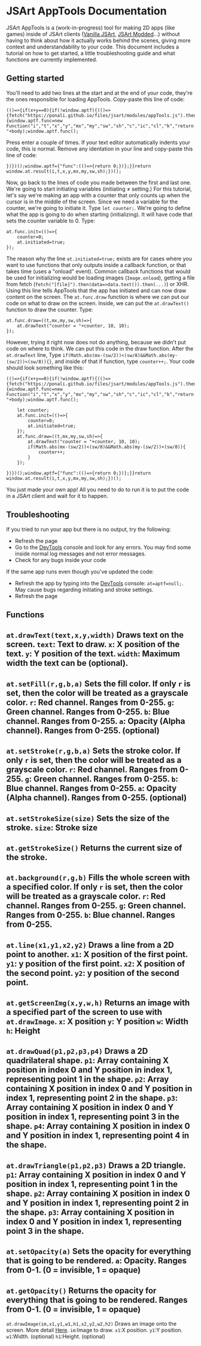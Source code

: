 # JSArt AppTools Documentation
JSArt AppTools is a (work-in-progress) tool for making 2D apps (like games) inside of JSArt clients ([Vanilla JSArt](https://ponali.github.io/files/jsart/index.html), [JSArt Modded](https://jsam.codersquack.nl/)...) without having to think about how it actually works behind the scenes, giving more context and understandability to your code.
This document includes a tutorial on how to get started, a little troubleshooting guide and what functions are currently implemented.

## Getting started
You'll need to add two lines at the start and at the end of your code, they're the ones responsible for loading AppTools.
Copy-paste this line of code:
```
(()=>{if(x+y==0){if(!window.aptf){(()=>{fetch("https://ponali.github.io/files/jsart/modules/appTools.js").then(data=>data.text()).then((body)=>{window.aptf.func=new Function("i","t","x","y","mx","my","sw","sh","c","ic","cl","k","return "+body);window.aptf.func();
```
Press enter a couple of times. If your text editor automatically indents your code, this is normal.
Remove any identation in your line and copy-paste this line of code:
```
})})();window.aptf={"func":(()=>{return 0;})};}}return window.at.result(i,t,x,y,mx,my,sw,sh);})();
```
Now, go back to the lines of code you made between the first and last one. We're going to start initiating variables (initiating ≠ setting.)
For this tutorial, let's say we're making an app with a counter that only counts up when the cursor is in the middle of the screen.
Since we need a variable for the counter, we're going to initiate it. Type `let counter;`.
We're going to define what the app is going to do when starting (initializing). It will have code that sets the counter variable to 0. Type:
```
at.func.init=(()=>{
    counter=0;
    at.initiated=true;
});
```
The reason why the line `at.initiated=true;` exists are for cases where you want to use functions that only outputs inside a callback function, or that takes time (uses a "onload" event). Common callback functions that would be used for initializing would be loading images (`Image.onload`), getting a file from fetch (`fetch("[file]").then(data=>data.text()).then(...)`) or XHR. Using this line tells AppTools that the app has initiated and can now draw content on the screen.
The `at.func.draw` function is where we can put our code on what to draw on the screen. Inside, we can put the `at.drawText()` function to draw the counter. Type:
```
at.func.draw=((t,mx,my,sw,sh)=>{
    at.drawText("counter = "+counter, 10, 10);
});
```
However, trying it right now does not do anything, because we didn't put code on where to think. We can put this code in the draw function. After the `at.drawText` line, Type `if(Math.abs(mx-(sw/2))<(sw/8)&&Math.abs(my-(sw/2))<(sw/8)){}`, and inside of that if function, type `counter++;`. Your code should look something like this:
```
(()=>{if(x+y==0){if(!window.aptf){(()=>{fetch("https://ponali.github.io/files/jsart/modules/appTools.js").then(data=>data.text()).then((body)=>{window.aptf.func=new Function("i","t","x","y","mx","my","sw","sh","c","ic","cl","k","return "+body);window.aptf.func();

    let counter;
    at.func.init=(()=>{
        counter=0;
        at.initiated=true;
    });
    at.func.draw=((t,mx,my,sw,sh)=>{
        at.drawText("counter = "+counter, 10, 10);
        if(Math.abs(mx-(sw/2))<(sw/8)&&Math.abs(my-(sw/2))<(sw/8)){
            counter++;
        }
    });
    
})})();window.aptf={"func":(()=>{return 0;})};}}return window.at.result(i,t,x,y,mx,my,sw,sh);})();
```
You just made your own app! All you need to do to run it is to put the code in a JSArt client and wait for it to happen.

## Troubleshooting
If you tried to run your app but there is no output, try the following:
- Refresh the page
- Go to the [DevTools](https://developer.chrome.com/docs/devtools/open) console and look for any errors. You may find some inside normal log messages and not error messages.
- Check for any bugs inside your code

If the same app runs even though you've updated the code:
- Refresh the app by typing into the [DevTools](https://developer.chrome.com/docs/devtools/open) console: `at=aptf=null;`. May cause bugs regarding initiating and stroke settings.
- Refresh the page

## Functions

`at.drawText(text,x,y,width)`
Draws text on the screen.
`text`: Text to draw.
`x`: X position of the text.
`y`: Y position of the text.
`width`: Maximum width the text can be (optional).
---
`at.setFill(r,g,b,a)`
Sets the fill color. If only `r` is set, then the color will be treated as a grayscale color.
`r`: Red channel. Ranges from 0-255.
`g`: Green channel. Ranges from 0-255.
`b`: Blue channel. Ranges from 0-255.
`a`: Opacity (Alpha channel). Ranges from 0-255. (optional)
---
`at.setStroke(r,g,b,a)`
Sets the stroke color. If only `r` is set, then the color will be treated as a grayscale color.
`r`: Red channel. Ranges from 0-255.
`g`: Green channel. Ranges from 0-255.
`b`: Blue channel. Ranges from 0-255.
`a`: Opacity (Alpha channel). Ranges from 0-255. (optional)
---
`at.setStrokeSize(size)`
Sets the size of the stroke.
`size`: Stroke size
---
`at.getStrokeSize()`
Returns the current size of the stroke.
---
`at.background(r,g,b)`
Fills the whole screen with a specified color. If only `r` is set, then the color will be treated as a grayscale color.
`r`: Red channel. Ranges from 0-255.
`g`: Green channel. Ranges from 0-255.
`b`: Blue channel. Ranges from 0-255.
---
`at.line(x1,y1,x2,y2)`
Draws a line from a 2D point to another.
`x1`: X position of the first point.
`y1`: y position of the first point.
`x2`: X position of the second point.
`y2`: y position of the second point.
---
`at.getScreenImg(x,y,w,h)`
Returns an image with a specified part of the screen to use with `at.drawImage`.
`x`: X position
`y`: Y position
`w`: Width
`h`: Height
---
`at.drawQuad(p1,p2,p3,p4)`
Draws a 2D quadrilateral shape.
`p1`: Array containing X position in index 0 and Y position in index 1, representing point 1 in the shape.
`p2`: Array containing X position in index 0 and Y position in index 1, representing point 2 in the shape.
`p3`: Array containing X position in index 0 and Y position in index 1, representing point 3 in the shape.
`p4`: Array containing X position in index 0 and Y position in index 1, representing point 4 in the shape.
---
`at.drawTriangle(p1,p2,p3)`
Draws a 2D triangle.
`p1`: Array containing X position in index 0 and Y position in index 1, representing point 1 in the shape.
`p2`: Array containing X position in index 0 and Y position in index 1, representing point 2 in the shape.
`p3`: Array containing X position in index 0 and Y position in index 1, representing point 3 in the shape.
---
`at.setOpacity(a)`
Sets the opacity for everything that is going to be rendered.
`a`: Opacity. Ranges from 0-1. (0 = invisible, 1 = opaque)
---
`at.getOpacity()`
Returns the opacity for everything that is going to be rendered. Ranges from 0-1. (0 = invisible, 1 = opaque)
---
`at.drawImage(im,x1,y1,w1,h1,x2,y2,w2,h2)`
Draws an image onto the screen. More detail [Here](https://developer.mozilla.org/fr/docs/Web/API/CanvasRenderingContext2D/drawImage).
`im`:Image to draw.
`x1`:X position.
`y1`:Y position.
`w1`:Width. (optional)
`h1`:Height. (optional)